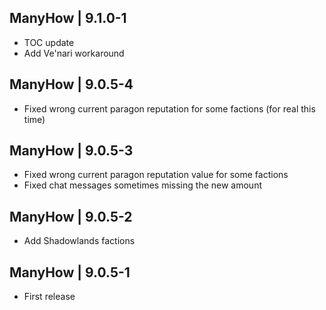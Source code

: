 ManyHow | 9.1.0-1
-----------------
- TOC update
- Add Ve'nari workaround

ManyHow | 9.0.5-4
-----------------
- Fixed wrong current paragon reputation for some factions (for real this time)

ManyHow | 9.0.5-3
-----------------
- Fixed wrong current paragon reputation value for some factions
- Fixed chat messages sometimes missing the new amount

ManyHow | 9.0.5-2
-----------------
- Add Shadowlands factions

ManyHow | 9.0.5-1
-----------------
- First release